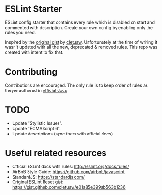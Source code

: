 # ESLint Starter

ESLint config starter that contains every rule which is disabled on start and commented with description. Create your own config by enabling only the rules you need. 

Inspired by the [original gist](https://gist.github.com/cletusw/e01a85e399ab563b1236) by [cletusw](https://gist.github.com/cletusw). Unfortunately at the time of writing it wasn't updated with all the new, deprecated & removed rules. This repo was created with intent to fix that.


# Contributing

Contributions are encouraged. The only rule is to keep order of rules as theyre authored in [official docs](http://eslint.org/docs/rules/)


# TODO

* Update "Stylistic Issues".
* Update "ECMAScript 6".
* Update descriptions (sync them with official docs).


# Useful related resources

* Official ESLint docs with rules: http://eslint.org/docs/rules/
* AirBnB Style Guide: https://github.com/airbnb/javascript
* StandardJS: https://standardjs.com/
* Original ESLint Reset gist: https://gist.github.com/cletusw/e01a85e399ab563b1236

